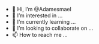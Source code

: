 - 👋 Hi, I’m @Adamesmael
- 👀 I’m interested in ...
- 🌱 I’m currently learning ...
- 💞️ I’m looking to collaborate on ...
- 📫 How to reach me ...

<!---
Adamesmael/Adamesmael is a ✨ special ✨ repository because its `README.md` (this file) appears on your GitHub profile.
You can click the Preview link to take a look at your changes.
--->
